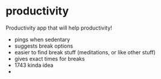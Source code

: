 # productivity

Productivity app that will help productivity!

- pings when sedentary
- suggests break options
- easier to find break stuff (meditations, or like other stuff)
- gives exact times for breaks
- 1743 kinda idea
- 
